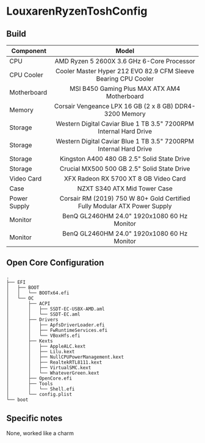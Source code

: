 # LouxarenRyzenToshConfig

## Build 

| Component     | Model         |
| ------------- |:-------------:| 
| CPU     | AMD Ryzen 5 2600X 3.6 GHz 6-Core Processor |
| CPU Cooler     | Cooler Master Hyper 212 EVO 82.9 CFM Sleeve Bearing CPU Cooler      |
| Motherboard | MSI B450 Gaming Plus MAX ATX AM4 Motherboard      |
| Memory | Corsair Vengeance LPX 16 GB (2 x 8 GB) DDR4-3200 Memory      |
| Storage | Western Digital Caviar Blue 1 TB 3.5" 7200RPM Internal Hard Drive      |
| Storage | Western Digital Caviar Blue 1 TB 3.5" 7200RPM Internal Hard Drive      |
| Storage | Kingston A400 480 GB 2.5" Solid State Drive      |
| Storage | Crucial MX500 500 GB 2.5" Solid State Drive      |
| Video Card | XFX Radeon RX 5700 XT 8 GB Video Card      |
| Case | NZXT S340 ATX Mid Tower Case      |
| Power Supply | Corsair RM (2019) 750 W 80+ Gold Certified Fully Modular ATX Power Supply      |
| Monitor | BenQ GL2460HM 24.0" 1920x1080 60 Hz Monitor      |
| Monitor | BenQ GL2460HM 24.0" 1920x1080 60 Hz Monitor      |

## Open Core Configuration 

```
.
├── EFI
│   ├── BOOT
│   │   └── BOOTx64.efi
│   └── OC
│       ├── ACPI
│       │   ├── SSDT-EC-USBX-AMD.aml
│       │   └── SSDT-EC.aml
│       ├── Drivers
│       │   ├── ApfsDriverLoader.efi
│       │   ├── FwRuntimeServices.efi
│       │   └── VBoxHfs.efi
│       ├── Kexts
│       │   ├── AppleALC.kext
│       │   ├── Lilu.kext
│       │   ├── NullCPUPowerManagement.kext
│       │   ├── RealtekRTL8111.kext
│       │   ├── VirtualSMC.kext
│       │   └── WhateverGreen.kext
│       ├── OpenCore.efi
│       ├── Tools
│       │   └── Shell.efi
│       └── config.plist
└── boot
```

## Specific notes

None, worked like a charm
